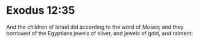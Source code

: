 # Exodus 12:35

And the children of Israel did according to the word of Moses; and they borrowed of the Egyptians jewels of silver, and jewels of gold, and raiment:
